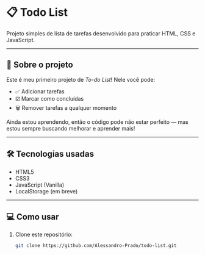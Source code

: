 # 📋 Todo List

Projeto simples de lista de tarefas desenvolvido para praticar HTML, CSS e JavaScript.

---

## 🚀 Sobre o projeto

Este é meu primeiro projeto de *To-do List*! Nele você pode:

- ✅ Adicionar tarefas
- ☑️ Marcar como concluídas
- 🗑️ Remover tarefas a qualquer momento

Ainda estou aprendendo, então o código pode não estar perfeito — mas estou sempre buscando melhorar e aprender mais!

---

## 🛠 Tecnologias usadas

- HTML5
- CSS3
- JavaScript (Vanilla)
- LocalStorage (em breve)

---

## 💻 Como usar

1. Clone este repositório:
   ```bash
   git clone https://github.com/Alessandro-Prado/todo-list.git
